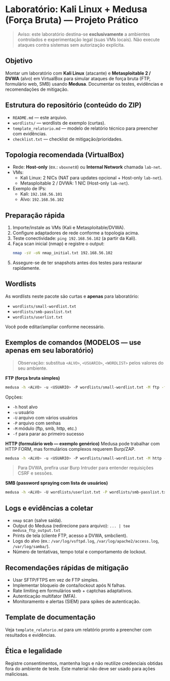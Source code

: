 # Laboratório: Kali Linux + Medusa (Força Bruta) — Projeto Prático

> Aviso: este laboratório destina-se **exclusivamente** a ambientes controlados e experimentação legal (suas VMs locais). Não execute ataques contra sistemas sem autorização explícita.

## Objetivo
Montar um laboratório com **Kali Linux** (atacante) e **Metasploitable 2 / DVWA** (alvo) em VirtualBox para simular ataques de força bruta (FTP, formulário web, SMB) usando **Medusa**. Documentar os testes, evidências e recomendações de mitigação.

## Estrutura do repositório (conteúdo do ZIP)
- `README.md` — este arquivo.
- `wordlists/` — wordlists de exemplo (curtas).
- `template_relatorio.md` — modelo de relatório técnico para preencher com evidências.
- `checklist.txt` — checklist de mitigação/prioridades.

## Topologia recomendada (VirtualBox)
- Rede: **Host-only** (ex.: `vboxnet0`) ou **Internal Network** chamada `lab-net`.
- VMs:
  - Kali Linux: 2 NICs (NAT para updates opcional + Host-only `lab-net`).
  - Metasploitable 2 / DVWA: 1 NIC (Host-only `lab-net`).
- Exemplo de IPs:
  - Kali: `192.168.56.101`
  - Alvo: `192.168.56.102`

## Preparação rápida
1. Importe/instale as VMs (Kali e Metasploitable/DVWA).
2. Configure adaptadores de rede conforme a topologia acima.
3. Teste conectividade: `ping 192.168.56.102` (a partir da Kali).
4. Faça scan inicial (nmap) e registre o output:
   ```bash
   nmap -sV -oN nmap_initial.txt 192.168.56.102
   ```
5. Assegure-se de ter snapshots antes dos testes para restaurar rapidamente.

## Wordlists
As wordlists neste pacote são curtas e **apenas** para laboratório:
- `wordlists/small-wordlist.txt`
- `wordlists/smb-passlist.txt`
- `wordlists/userlist.txt`

Você pode editar/ampliar conforme necessário.

## Exemplos de comandos (MODELOS — use apenas em seu laboratório)
> Observação: substitua `<ALVO>`, `<USUARIO>`, `<WORDLIST>` pelos valores do seu ambiente.

**FTP (força bruta simples)**
```bash
medusa -h <ALVO> -u <USUARIO> -P wordlists/small-wordlist.txt -M ftp -f
```
Opções:
- `-h` host alvo
- `-u` usuário
- `-U` arquivo com vários usuários
- `-P` arquivo com senhas
- `-M` módulo (ftp, smb, http, etc.)
- `-f` para parar ao primeiro sucesso

**HTTP (formulário web — exemplo genérico)**
Medusa pode trabalhar com HTTP FORM, mas formulários complexos requerem Burp/ZAP.
```bash
medusa -h <ALVO> -u <USUARIO> -P wordlists/small-wordlist.txt -M http -m FORM:/path/login.php:username:password
```
> Para DVWA, prefira usar Burp Intruder para entender requisições CSRF e sessões.

**SMB (password spraying com lista de usuários)**
```bash
medusa -h <ALVO> -U wordlists/userlist.txt -P wordlists/smb-passlist.txt -M smb
```

## Logs e evidências a coletar
- `nmap` scan (salve saída).
- Output do Medusa (redirecione para arquivo): `... | tee medusa_ftp_output.txt`
- Prints de tela (cliente FTP, acesso a DVWA, smbclient).
- Logs do alvo (ex.: `/var/log/vsftpd.log`, `/var/log/apache2/access.log`, `/var/log/samba/`).
- Número de tentativas, tempo total e comportamento de lockout.

## Recomendações rápidas de mitigação
- Usar SFTP/FTPS em vez de FTP simples.
- Implementar bloqueio de conta/lockout após N falhas.
- Rate limiting em formulários web + captchas adaptativos.
- Autenticação multifator (MFA).
- Monitoramento e alertas (SIEM) para spikes de autenticação.

## Template de documentação
Veja `template_relatorio.md` para um relatório pronto a preencher com resultados e evidências.

## Ética e legalidade
Registre consentimentos, mantenha logs e não reutilize credenciais obtidas fora do ambiente de teste. Este material não deve ser usado para ações maliciosas.
